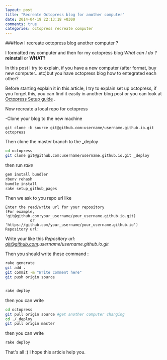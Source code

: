 ```yaml
---
layout: post
title: "Recreate Octopress blog for another computer"
date: 2014-04-19 22:13:18 +0300
comments: true
categories: octopress recreate computer
---
```


###How I recreate octopress blog another computer ?

I formatted my computer and then for my octopress blog *What can I do ?* **reinstall** or **WHAT?**

In this post I try to explain, if you have a new computer (after format, buy new computer...etc)but you have octopress blog
how to entegrated each other?

Before starting explain it in this article, I try to explain set up octopress, if you forget this, you can find it easily in another
blog post or you can look at [Octopress Setup guide](http://octopress.org/docs/setup/) .

Now recreate a local repo for octopress

-Clone your blog to the new machine

```
git clone -b source git@github.com:username/username.github.io.git octopress
```

Then clone the master branch to the _deploy

```bash
cd octopress
git clone git@github.com:username/username.github.io.git _deploy
```

then run *rake*

```bash
gem install bundler
rbenv rehash
bundle install
rake setup_github_pages
```

Then we ask to you repo url like

```
Enter the read/write url for your repository
(For example, 'git@github.com:your_username/your_username.github.io.git)
           or 'https://github.com/your_username/your_username.github.io')
Repository url:
```


Write your like this *Repository url: git@github.com:username/username.github.io.git*

Then you should write these command :

```bash
rake generate
git add .
git commit -m "Write comment here"
git push origin source


rake deploy
```
then you can write

```bash
cd octopress
git pull origin source #get another computer changing
cd ./_deploy
git pull origin master
```
then you can write

```bash
rake deploy
```

That's all :)
I hope this article help you.
